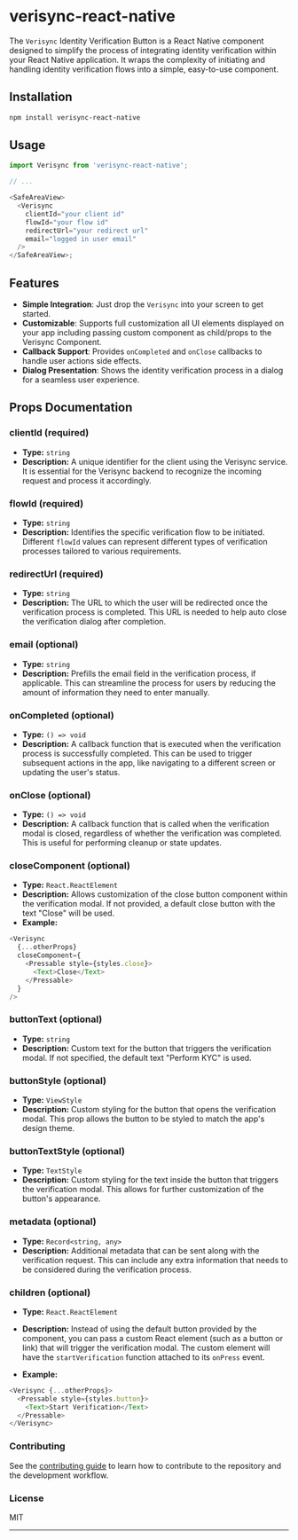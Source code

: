 # verisync-react-native

The `Verisync` Identity Verification Button is a React Native component designed to simplify the process of integrating identity verification within your React Native application. It wraps the complexity of initiating and handling identity verification flows into a simple, easy-to-use component.

## Installation

```sh
npm install verisync-react-native
```

## Usage

```js
import Verisync from 'verisync-react-native';

// ...

<SafeAreaView>
  <Verisync
    clientId="your client id"
    flowId="your flow id"
    redirectUrl="your redirect url"
    email="logged in user email"
  />
</SafeAreaView>;
```

## Features

- **Simple Integration**: Just drop the `Verisync` into your screen to get started.
- **Customizable**: Supports full customization all UI elements displayed on your app including passing custom component as child/props to the Verisync Component.
- **Callback Support**: Provides `onCompleted` and `onClose` callbacks to handle user actions side effects.
- **Dialog Presentation**: Shows the identity verification process in a dialog for a seamless user experience.

## Props Documentation

### clientId (required)

- **Type:** `string`
- **Description:** A unique identifier for the client using the Verisync service. It is essential for the Verisync backend to recognize the incoming request and process it accordingly.

### flowId (required)

- **Type:** `string`
- **Description:** Identifies the specific verification flow to be initiated. Different `flowId` values can represent different types of verification processes tailored to various requirements.

### redirectUrl (required)

- **Type:** `string`
- **Description:** The URL to which the user will be redirected once the verification process is completed. This URL is needed to help auto close the verification dialog after completion.

### email (optional)

- **Type:** `string`
- **Description:** Prefills the email field in the verification process, if applicable. This can streamline the process for users by reducing the amount of information they need to enter manually.

### onCompleted (optional)

- **Type:** `() => void`
- **Description:** A callback function that is executed when the verification process is successfully completed. This can be used to trigger subsequent actions in the app, like navigating to a different screen or updating the user's status.

### onClose (optional)

- **Type:** `() => void`
- **Description:** A callback function that is called when the verification modal is closed, regardless of whether the verification was completed. This is useful for performing cleanup or state updates.

### closeComponent (optional)

- **Type:** `React.ReactElement`
- **Description:** Allows customization of the close button component within the verification modal. If not provided, a default close button with the text "Close" will be used.
- **Example:**

```js
<Verisync
  {...otherProps}
  closeComponent={
    <Pressable style={styles.close}>
      <Text>Close</Text>
    </Pressable>
  }
/>
```

### buttonText (optional)

- **Type:** `string`
- **Description:** Custom text for the button that triggers the verification modal. If not specified, the default text "Perform KYC" is used.

### buttonStyle (optional)

- **Type:** `ViewStyle`
- **Description:** Custom styling for the button that opens the verification modal. This prop allows the button to be styled to match the app's design theme.

### buttonTextStyle (optional)

- **Type:** `TextStyle`
- **Description:** Custom styling for the text inside the button that triggers the verification modal. This allows for further customization of the button's appearance.

### metadata (optional)

- **Type:** `Record<string, any>`
- **Description:** Additional metadata that can be sent along with the verification request. This can include any extra information that needs to be considered during the verification process.

### children (optional)

- **Type:** `React.ReactElement`
- **Description:** Instead of using the default button provided by the component, you can pass a custom React element (such as a button or link) that will trigger the verification modal. The custom element will have the `startVerification` function attached to its `onPress` event.

- **Example:**

```js
<Verisync {...otherProps}>
  <Pressable style={styles.button}>
    <Text>Start Verification</Text>
  </Pressable>
</Verisync>
```

### Contributing

See the [contributing guide](CONTRIBUTING.md) to learn how to contribute to the repository and the development workflow.

### License

MIT

---
